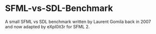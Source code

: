 SFML-vs-SDL-Benchmark
=====================

A small SFML vs SDL benchmark written by Laurent Gomila back in 2007 and now adapted by eXpl0it3r for SFML 2.